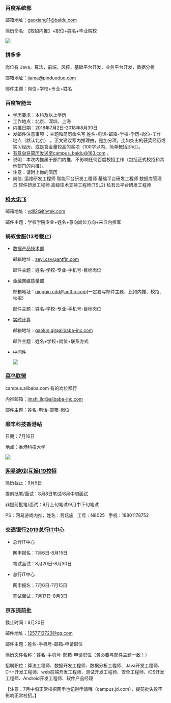 ### 百度系统部

邮箱地址：gaoxiang11@baidu.com  

简历命名: 【校招内推】+职位+姓名+毕业院校

![](http://ww1.sinaimg.cn/mw690/a210afcdgy1ft77k0o0bmj20oi0p21kx.jpg)

### 拼多多

岗位有 Java，算法，前端，风控，基础平台开发，业务平台开发，数据分析

邮箱地址：jiama@pinduoduo.com

邮件主题：岗位+学校+专业+姓名

### 百度智能云

* 学历要求：本科及以上学历 
* 工作地点：北京、深圳、上海 
* 内推日期：2018年7月2日-2018年8月30日 
* 发邮件注意事项 ：主题和简历命名写 姓名-电话-邮箱-学校-学历-岗位-工作地点（默认北京） ，正文建议写内推理由，是加分项，比如突出的获奖经历或实习经历，或是含金量较高的奖项（100字以内，简单概括即可）。 
* 有意向将简历发送至campus_baidu@163.com 。 
* 说明：本次内推属于部门内推，不影响任何百度校招工作（包括正式校招和其他部门的内推）。 
* 注意：请附上你的简历
* 岗位: 运维研发工程师  智能平台研发工程师 基础平台研发工程师 数据库管理员 软件研发工程师 高级技术支持工程师(TSL2)  私有云平台研发工程师  

### [科大讯飞](https://mp.weixin.qq.com/s?__biz=MzI4MDczNzkwOA==&mid=2247485221&idx=1&sn=b6c96b9d48f5e4f68f1f500e1896c4e9&chksm=ebb2a63edcc52f283261eb09702faaf75f387d2ed72b91d1873644c0a36ebb4f3407ddf7a04f&mpshare=1&scene=1&srcid=0710mhUidpO2LyEibP0S8VQ0#rd)

邮箱地址：ydli2@iflytek.com

邮件主题：学校学院专业+姓名+意向岗位方向+来自内推军

### 蚂蚁金服(13号截止)

* [数据产品技术部](https://www.nowcoder.com/discuss/85643)

  邮箱地址：zeyi.czy@antfin.com 

  邮件主题：姓名-学校-专业-手机号-目标岗位

* [金融网络质量部](https://www.nowcoder.com/discuss/85623)

  邮箱地址：qingqin.cdd@antfin.com(一定要写邮件主题，比如内推、校招、秋招） 

  邮件主题：姓名-学校-专业-手机号-目标岗位 

* [实时计算](https://www.nowcoder.com/discuss/85686)

   邮箱地址：gaolun.gl@alibaba-inc.com 

   邮件主题：姓名+学校+岗位+联系方式 

* 中间件

   ![](http://ww1.sinaimg.cn/mw690/a210afcdgy1ft77hz0o86j215c1xv1b1.jpg)

### [菜鸟联盟](https://www.nowcoder.com/discuss/85218?type=0&order=0&pos=17&page=1)

campus.alibaba.com 有的岗位都行

内推邮箱：jinshi.llq@alibaba-inc.com

邮件主题：姓名-电话-邮箱-岗位 

### 顺丰科技香港站

日期：7月16日

地点：香港科技大学

![](http://ww1.sinaimg.cn/mw690/a210afcdgy1ft76ygesyuj20bz0fen1g.jpg)



### [网易游戏(互娱)19校招](http://game.campus.163.com/)

简历截止：9月5日

提前批笔/面试：8月8日笔试/8月中旬面试

非提前批笔/面试：9月上旬笔试/9月中下旬笔试

PS：网易游戏内推，姓名：劳炫施   工号：N8025   手机：18801178752

### [交通银行2019总行IT中心](https://mp.weixin.qq.com/s?__biz=MjM5MTQyOTU0Ng==&mid=2647981655&idx=1&sn=bfd43441a4da9d223fced88bdbdc2e63&chksm=be95f89289e27184864acb9905299fb01e8c2458cfd9d60957cf5e2b9e59fedd9d178f2e1768&mpshare=1&scene=1&srcid=0712nvv3EaUIFOfW1a1WIyof#rd)

* 总行IT中心

  网申报名：7月6日-8月15日

  笔试面试：8月20日-8月30日

* 总行IT中心

  网申报名：7月6日-7月15日

  笔试面试：7月17日-8月3日

### 京东提前批

截止时间：8月20日  

邮件地址：1257713723@qq.com

邮件主题：姓名-手机号-邮箱-申请职位

简历文件名称：姓名-手机号-邮箱-申请职位（务必要与邮件主题一致！）

招聘职位：算法工程师、数据开发工程师、数据分析工程师、Java开发工程师、C++开发工程师、web前端开发工程师、测试开发工程师、安全工程师、iOS开发工程师、Android开发工程师、软件产品经理

【注意：7月中旬正常校招网申也记得申请哦（campus.jd.com），提前批失败不影响正常校招。】
